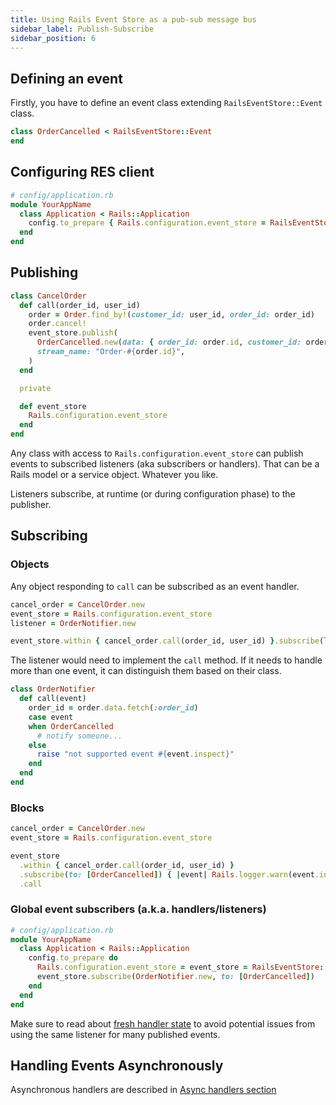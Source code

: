 ```yaml
---
title: Using Rails Event Store as a pub-sub message bus
sidebar_label: Publish-Subscribe
sidebar_position: 6
---
```


## Defining an event

Firstly, you have to define an event class extending `RailsEventStore::Event` class.

```ruby
class OrderCancelled < RailsEventStore::Event
end
```

## Configuring RES client

```ruby
# config/application.rb
module YourAppName
  class Application < Rails::Application
    config.to_prepare { Rails.configuration.event_store = RailsEventStore::Client.new }
  end
end
```

## Publishing

```ruby
class CancelOrder
  def call(order_id, user_id)
    order = Order.find_by!(customer_id: user_id, order_id: order_id)
    order.cancel!
    event_store.publish(
      OrderCancelled.new(data: { order_id: order.id, customer_id: order.customer_id }),
      stream_name: "Order-#{order.id}",
    )
  end

  private

  def event_store
    Rails.configuration.event_store
  end
end
```

Any class with access to `Rails.configuration.event_store` can publish events to subscribed listeners (aka subscribers or handlers). That can be a Rails model or a service object. Whatever you like.

Listeners subscribe, at runtime (or during configuration phase) to the publisher.

## Subscribing

### Objects

Any object responding to `call` can be subscribed as an event handler.

```ruby
cancel_order = CancelOrder.new
event_store = Rails.configuration.event_store
listener = OrderNotifier.new

event_store.within { cancel_order.call(order_id, user_id) }.subscribe(listener, to: [OrderCancelled]).call
```

The listener would need to implement the `call` method. If it needs to handle more than one event, it can distinguish them based on their class.

```ruby
class OrderNotifier
  def call(event)
    order_id = order.data.fetch(:order_id)
    case event
    when OrderCancelled
      # notify someone...
    else
      raise "not supported event #{event.inspect}"
    end
  end
end
```

### Blocks

```ruby
cancel_order = CancelOrder.new
event_store = Rails.configuration.event_store

event_store
  .within { cancel_order.call(order_id, user_id) }
  .subscribe(to: [OrderCancelled]) { |event| Rails.logger.warn(event.inspect) }
  .call
```

### Global event subscribers (a.k.a. handlers/listeners)

```ruby
# config/application.rb
module YourAppName
  class Application < Rails::Application
    config.to_prepare do
      Rails.configuration.event_store = event_store = RailsEventStore::Client.new
      event_store.subscribe(OrderNotifier.new, to: [OrderCancelled])
    end
  end
end
```

Make sure to read about [fresh handler state](./subscribe/#fresh-handler-state) to avoid potential issues from using the same listener for many published events.

## Handling Events Asynchronously

Asynchronous handlers are described in [Async handlers section](./subscribe/#async-handlers)
